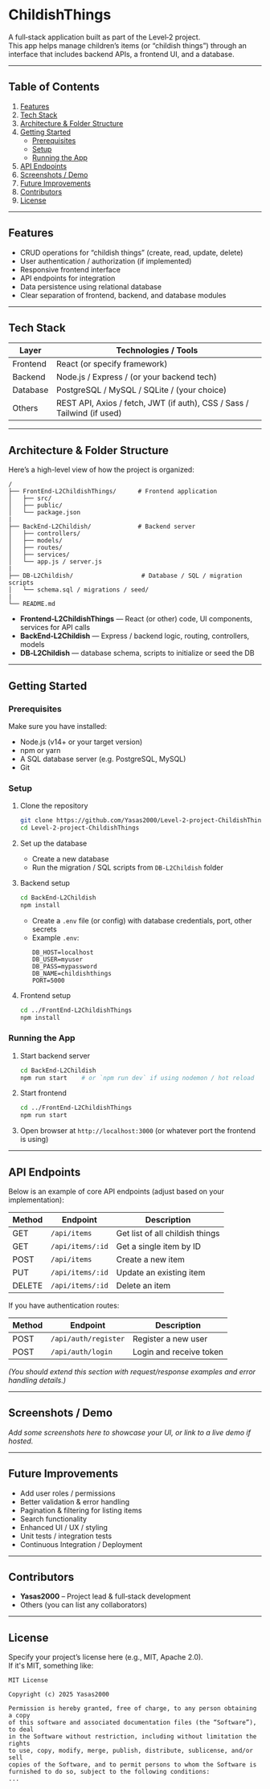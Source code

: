# ChildishThings

A full‑stack application built as part of the Level‑2 project.  
This app helps manage children’s items (or “childish things”) through an interface that includes backend APIs, a frontend UI, and a database.

---

## Table of Contents

1. [Features](#features)  
2. [Tech Stack](#tech-stack)  
3. [Architecture & Folder Structure](#architecture--folder-structure)  
4. [Getting Started](#getting-started)  
   - [Prerequisites](#prerequisites)  
   - [Setup](#setup)  
   - [Running the App](#running-the-app)  
5. [API Endpoints](#api-endpoints)  
6. [Screenshots / Demo](#screenshots--demo)  
7. [Future Improvements](#future-improvements)  
8. [Contributors](#contributors)  
9. [License](#license)  

---

## Features

- CRUD operations for “childish things” (create, read, update, delete)  
- User authentication / authorization (if implemented)  
- Responsive frontend interface  
- API endpoints for integration  
- Data persistence using relational database  
- Clear separation of frontend, backend, and database modules  

---

## Tech Stack

| Layer | Technologies / Tools |
|---|---|
| Frontend | React (or specify framework) |
| Backend | Node.js / Express / (or your backend tech) |
| Database | PostgreSQL / MySQL / SQLite / (your choice) |
| Others | REST API, Axios / fetch, JWT (if auth), CSS / Sass / Tailwind (if used) |

---

## Architecture & Folder Structure

Here’s a high-level view of how the project is organized:

```
/
├── FrontEnd‑L2ChildishThings/      # Frontend application
│   ├── src/
│   ├── public/
│   └── package.json
|
├── BackEnd‑L2Childish/             # Backend server
│   ├── controllers/
│   ├── models/
│   ├── routes/
│   ├── services/
│   └── app.js / server.js
|
├── DB‑L2Childish/                   # Database / SQL / migration scripts
│   └── schema.sql / migrations / seed/
|
└── README.md
```

- **Frontend‑L2ChildishThings** — React (or other) code, UI components, services for API calls  
- **BackEnd‑L2Childish** — Express / backend logic, routing, controllers, models  
- **DB‑L2Childish** — database schema, scripts to initialize or seed the DB  

---

## Getting Started

### Prerequisites

Make sure you have installed:

- Node.js (v14+ or your target version)  
- npm or yarn  
- A SQL database server (e.g. PostgreSQL, MySQL)  
- Git  

### Setup

1. Clone the repository  
   ```bash
   git clone https://github.com/Yasas2000/Level-2-project-ChildishThings.git
   cd Level-2-project-ChildishThings
   ```

2. Set up the database  
   - Create a new database  
   - Run the migration / SQL scripts from `DB‑L2Childish` folder  

3. Backend setup  
   ```bash
   cd BackEnd‑L2Childish
   npm install
   ```
   - Create a `.env` file (or config) with database credentials, port, other secrets  
   - Example `.env`:
     ```
     DB_HOST=localhost
     DB_USER=myuser
     DB_PASS=mypassword
     DB_NAME=childishthings
     PORT=5000
     ```

4. Frontend setup  
   ```bash
   cd ../FrontEnd‑L2ChildishThings
   npm install
   ```

### Running the App

1. Start backend server  
   ```bash
   cd BackEnd‑L2Childish
   npm run start    # or `npm run dev` if using nodemon / hot reload
   ```

2. Start frontend  
   ```bash
   cd ../FrontEnd‑L2ChildishThings
   npm run start
   ```

3. Open browser at `http://localhost:3000` (or whatever port the frontend is using)  

---

## API Endpoints

Below is an example of core API endpoints (adjust based on your implementation):

| Method | Endpoint | Description |
|---|---|---|
| GET | `/api/items` | Get list of all childish things |
| GET | `/api/items/:id` | Get a single item by ID |
| POST | `/api/items` | Create a new item |
| PUT | `/api/items/:id` | Update an existing item |
| DELETE | `/api/items/:id` | Delete an item |

If you have authentication routes:

| Method | Endpoint | Description |
|---|---|---|
| POST | `/api/auth/register` | Register a new user |
| POST | `/api/auth/login` | Login and receive token |

*(You should extend this section with request/response examples and error handling details.)*

---

## Screenshots / Demo

_Add some screenshots here to showcase your UI, or link to a live demo if hosted._

---

## Future Improvements

- Add user roles / permissions  
- Better validation & error handling  
- Pagination & filtering for listing items  
- Search functionality  
- Enhanced UI / UX / styling  
- Unit tests / integration tests  
- Continuous Integration / Deployment  

---

## Contributors

- **Yasas2000** – Project lead & full‑stack development  
- Others (you can list any collaborators)  

---

## License

Specify your project’s license here (e.g., MIT, Apache 2.0).  
If it's MIT, something like:

```
MIT License

Copyright (c) 2025 Yasas2000

Permission is hereby granted, free of charge, to any person obtaining a copy
of this software and associated documentation files (the “Software”), to deal
in the Software without restriction, including without limitation the rights
to use, copy, modify, merge, publish, distribute, sublicense, and/or sell
copies of the Software, and to permit persons to whom the Software is
furnished to do so, subject to the following conditions:
...
```
